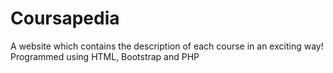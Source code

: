 # Coursapedia
A website which contains the description of each course in an exciting way! Programmed using HTML, Bootstrap and PHP
